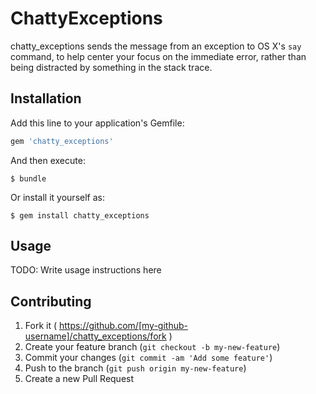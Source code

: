 # ChattyExceptions

chatty_exceptions sends the message from an exception to OS X's `say` command, to help center your focus on the immediate error, rather than being distracted by something in the stack trace.

## Installation

Add this line to your application's Gemfile:

```ruby
gem 'chatty_exceptions'
```

And then execute:

    $ bundle

Or install it yourself as:

    $ gem install chatty_exceptions

## Usage

TODO: Write usage instructions here

## Contributing

1. Fork it ( https://github.com/[my-github-username]/chatty_exceptions/fork )
2. Create your feature branch (`git checkout -b my-new-feature`)
3. Commit your changes (`git commit -am 'Add some feature'`)
4. Push to the branch (`git push origin my-new-feature`)
5. Create a new Pull Request
